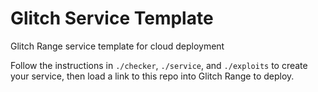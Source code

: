 # Glitch Service Template
Glitch Range service template for cloud deployment

Follow the instructions in `./checker`, `./service`, and `./exploits` to create your service, then load a link to this repo into Glitch Range to deploy.
